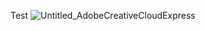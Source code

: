 Test
![Untitled_AdobeCreativeCloudExpress](https://user-images.githubusercontent.com/12836843/156220117-dd06ad39-189e-4904-a829-9b7b9290fd41.gif)
